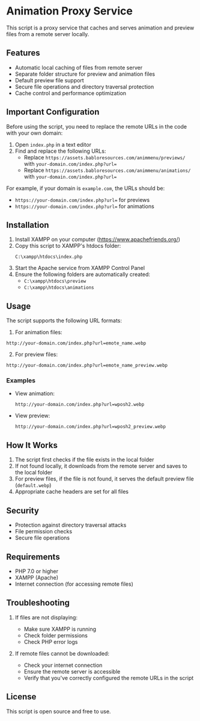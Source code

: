 # Animation Proxy Service

This script is a proxy service that caches and serves animation and preview files from a remote server locally.

## Features

- Automatic local caching of files from remote server
- Separate folder structure for preview and animation files
- Default preview file support
- Secure file operations and directory traversal protection
- Cache control and performance optimization

## Important Configuration

Before using the script, you need to replace the remote URLs in the code with your own domain:

1. Open `index.php` in a text editor
2. Find and replace the following URLs:
   - Replace `https://assets.babloresources.com/animmenu/previews/` with `your-domain.com/index.php?url=`
   - Replace `https://assets.babloresources.com/animmenu/animations/` with `your-domain.com/index.php?url=`

For example, if your domain is `example.com`, the URLs should be:
- `https://your-domain.com/index.php?url=` for previews
- `https://your-domain.com/index.php?url=` for animations

## Installation

1. Install XAMPP on your computer (https://www.apachefriends.org/)
2. Copy this script to XAMPP's htdocs folder:
   ```
   C:\xampp\htdocs\index.php
   ```
3. Start the Apache service from XAMPP Control Panel
4. Ensure the following folders are automatically created:
   - `C:\xampp\htdocs\preview`
   - `C:\xampp\htdocs\animations`

## Usage

The script supports the following URL formats:

1. For animation files:
```
http://your-domain.com/index.php?url=emote_name.webp
```

2. For preview files:
```
http://your-domain.com/index.php?url=emote_name_preview.webp
```

### Examples

- View animation:
  ```
  http://your-domain.com/index.php?url=wposh2.webp
  ```

- View preview:
  ```
  http://your-domain.com/index.php?url=wposh2_preview.webp
  ```

## How It Works

1. The script first checks if the file exists in the local folder
2. If not found locally, it downloads from the remote server and saves to the local folder
3. For preview files, if the file is not found, it serves the default preview file (`default.webp`)
4. Appropriate cache headers are set for all files

## Security

- Protection against directory traversal attacks
- File permission checks
- Secure file operations

## Requirements

- PHP 7.0 or higher
- XAMPP (Apache)
- Internet connection (for accessing remote files)

## Troubleshooting

1. If files are not displaying:
   - Make sure XAMPP is running
   - Check folder permissions
   - Check PHP error logs

2. If remote files cannot be downloaded:
   - Check your internet connection
   - Ensure the remote server is accessible
   - Verify that you've correctly configured the remote URLs in the script

## License

This script is open source and free to use. 
